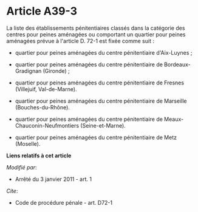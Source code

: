# Article A39-3

La liste des établissements pénitentiaires classés dans la catégorie des centres pour peines aménagées ou comportant un
quartier pour peines aménagées prévue à l'article D. 72-1 est fixée comme suit :

- quartier pour peines aménagées du centre pénitentiaire d'Aix-Luynes ; 

- quartier pour peines aménagées du centre pénitentiaire de Bordeaux-Gradignan (Gironde) ;

- quartier pour peines aménagées du centre pénitentiaire de Fresnes (Villejuif, Val-de-Marne).

- quartier pour peines aménagées du centre pénitentiaire de Marseille (Bouches-du-Rhône).

- quartier pour peines aménagées du centre pénitentiaire de Meaux-Chauconin-Neufmontiers (Seine-et-Marne).

- quartier pour peines aménagées du centre pénitentiaire de Metz (Moselle).

**Liens relatifs à cet article**

_Modifié par_:

  - Arrêté du 3 janvier 2011 - art. 1

_Cite_:

  - Code de procédure pénale - art. D72-1
